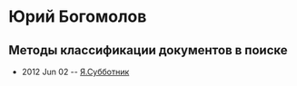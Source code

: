 # Юрий Богомолов

## Методы классификации документов в поиске
- 2012 Jun 02 -- [Я.Субботник](https://events.yandex.ru/lib/talks/92/)    
